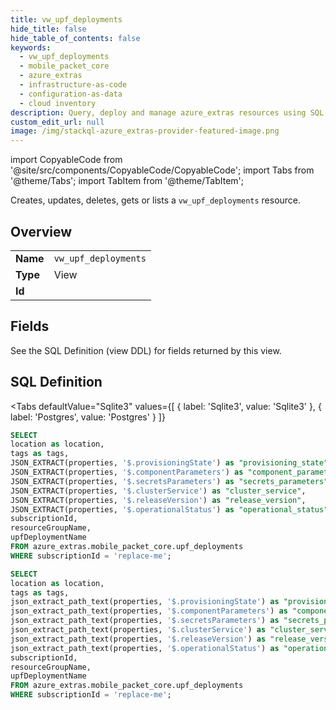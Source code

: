```yaml
--- 
title: vw_upf_deployments
hide_title: false
hide_table_of_contents: false
keywords:
  - vw_upf_deployments
  - mobile_packet_core
  - azure_extras
  - infrastructure-as-code
  - configuration-as-data
  - cloud inventory
description: Query, deploy and manage azure_extras resources using SQL
custom_edit_url: null
image: /img/stackql-azure_extras-provider-featured-image.png
---
```


import CopyableCode from '@site/src/components/CopyableCode/CopyableCode';
import Tabs from '@theme/Tabs';
import TabItem from '@theme/TabItem';

Creates, updates, deletes, gets or lists a <code>vw_upf_deployments</code> resource.

## Overview
<table><tbody>
<tr><td><b>Name</b></td><td><code>vw_upf_deployments</code></td></tr>
<tr><td><b>Type</b></td><td>View</td></tr>
<tr><td><b>Id</b></td><td><CopyableCode code="azure_extras.mobile_packet_core.vw_upf_deployments" /></td></tr>
</tbody></table>

## Fields

See the SQL Definition (view DDL) for fields returned by this view.

## SQL Definition

<Tabs
defaultValue="Sqlite3"
values={[
{ label: 'Sqlite3', value: 'Sqlite3' },
{ label: 'Postgres', value: 'Postgres' }
]}
>
<TabItem value="Sqlite3">

```sql
SELECT
location as location,
tags as tags,
JSON_EXTRACT(properties, '$.provisioningState') as "provisioning_state",
JSON_EXTRACT(properties, '$.componentParameters') as "component_parameters",
JSON_EXTRACT(properties, '$.secretsParameters') as "secrets_parameters",
JSON_EXTRACT(properties, '$.clusterService') as "cluster_service",
JSON_EXTRACT(properties, '$.releaseVersion') as "release_version",
JSON_EXTRACT(properties, '$.operationalStatus') as "operational_status",
subscriptionId,
resourceGroupName,
upfDeploymentName
FROM azure_extras.mobile_packet_core.upf_deployments
WHERE subscriptionId = 'replace-me';
```

</TabItem>
<TabItem value="Postgres">

```sql
SELECT
location as location,
tags as tags,
json_extract_path_text(properties, '$.provisioningState') as "provisioning_state",
json_extract_path_text(properties, '$.componentParameters') as "component_parameters",
json_extract_path_text(properties, '$.secretsParameters') as "secrets_parameters",
json_extract_path_text(properties, '$.clusterService') as "cluster_service",
json_extract_path_text(properties, '$.releaseVersion') as "release_version",
json_extract_path_text(properties, '$.operationalStatus') as "operational_status",
subscriptionId,
resourceGroupName,
upfDeploymentName
FROM azure_extras.mobile_packet_core.upf_deployments
WHERE subscriptionId = 'replace-me';
```

</TabItem>
</Tabs>
